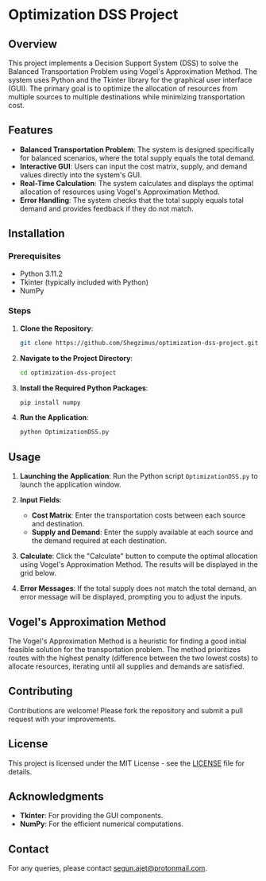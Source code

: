 # Optimization DSS Project

## Overview

This project implements a Decision Support System (DSS) to solve the Balanced Transportation Problem using Vogel's Approximation Method. The system uses Python and the Tkinter library for the graphical user interface (GUI). The primary goal is to optimize the allocation of resources from multiple sources to multiple destinations while minimizing transportation cost.

## Features

- **Balanced Transportation Problem**: The system is designed specifically for balanced scenarios, where the total supply equals the total demand.
- **Interactive GUI**: Users can input the cost matrix, supply, and demand values directly into the system's GUI.
- **Real-Time Calculation**: The system calculates and displays the optimal allocation of resources using Vogel's Approximation Method.
- **Error Handling**: The system checks that the total supply equals total demand and provides feedback if they do not match.

## Installation

### Prerequisites

- Python 3.11.2
- Tkinter (typically included with Python)
- NumPy

### Steps

1. **Clone the Repository**:
    ```sh
    git clone https://github.com/Shegzimus/optimization-dss-project.git
    ```
2. **Navigate to the Project Directory**:
    ```sh
    cd optimization-dss-project
    ```
3. **Install the Required Python Packages**:
    ```sh
    pip install numpy
    ```
4. **Run the Application**:
    ```sh
    python OptimizationDSS.py
    ```

## Usage

1. **Launching the Application**: Run the Python script `OptimizationDSS.py` to launch the application window.
   
2. **Input Fields**:
   - **Cost Matrix**: Enter the transportation costs between each source and destination.
   - **Supply and Demand**: Enter the supply available at each source and the demand required at each destination.

3. **Calculate**: Click the "Calculate" button to compute the optimal allocation using Vogel's Approximation Method. The results will be displayed in the grid below.

4. **Error Messages**: If the total supply does not match the total demand, an error message will be displayed, prompting you to adjust the inputs.

## Vogel's Approximation Method

The Vogel's Approximation Method is a heuristic for finding a good initial feasible solution for the transportation problem. The method prioritizes routes with the highest penalty (difference between the two lowest costs) to allocate resources, iterating until all supplies and demands are satisfied.

## Contributing

Contributions are welcome! Please fork the repository and submit a pull request with your improvements.

## License

This project is licensed under the MIT License - see the [LICENSE](LICENSE) file for details.

## Acknowledgments

- **Tkinter**: For providing the GUI components.
- **NumPy**: For the efficient numerical computations.

## Contact

For any queries, please contact [segun.ajet@protonmail.com](mailto:segun.ajet@protonmail.com).
